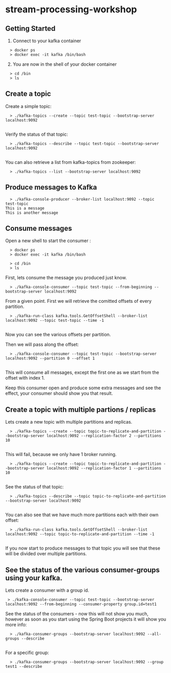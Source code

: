 # stream-processing-workshop

## Getting Started

1. Connect to your kafka container
```
  > docker ps
  > docker exec -it kafka /bin/bash

```
2. You are now in the shell of your docker container

```
  > cd /bin
  > ls
```

## Create a topic

Create a simple topic:
```
  > ./kafka-topics --create --topic test-topic --bootstrap-server localhost:9092
  
```

Verify the status of that topic:

```
  > ./kafka-topics --describe --topic test-topic --bootstrap-server localhost:9092
  
```

You can also retrieve a list from kafka-topics from zookeeper:
```
  > ./kafka-topics --list --bootstrap-server localhost:9092

```


## Produce messages to Kafka
```
  > ./kafka-console-producer --broker-list localhost:9092 --topic test-topic
This is a message
This is another message
```


## Consume messages
Open a new shell to start the consumer :
```
  > docker ps
  > docker exec -it kafka /bin/bash

  > cd /bin
  > ls
```

First, lets consume the message you produced just know.


```
  > ./kafka-console-consumer --topic test-topic --from-beginning --bootstrap-server localhost:9092

```

From a given point.
First we will retrieve the comitted offsets of every partition.

```
  > ./kafka-run-class kafka.tools.GetOffsetShell --broker-list localhost:9092 --topic test-topic --time -1
  
```
Now you can see the various offsets per partition.


Then we will pass along the offset:
```
  > ./kafka-console-consumer --topic test-topic --bootstrap-server localhost:9092 --partition 0 --offset 1
  
```
This will consume all messages, except the first one as we start from the offset with index 1.


Keep this consumer open and produce some extra messages and see the effect, your consumer should show you that result.

## Create a topic with multiple partions / replicas
Lets create a new topic with multiple partitions and replicas.

```
  > ./kafka-topics --create --topic topic-to-replicate-and-partition --bootstrap-server localhost:9092 --replication-factor 2 --partitions 10
  
```

This will fail, because we only have 1 broker running.

```
  > ./kafka-topics --create --topic topic-to-replicate-and-partition --bootstrap-server localhost:9092 --replication-factor 1 --partitions 10
  
```

See the status of that topic:

```
  > ./kafka-topics --describe --topic topic-to-replicate-and-partition --bootstrap-server localhost:9092
  
```
You can also see that we have much more partitions each with their own offset:
```
  > ./kafka-run-class kafka.tools.GetOffsetShell --broker-list localhost:9092 --topic topic-to-replicate-and-partition --time -1
  
```

If you now start to produce messages to that topic you will see that these will be divided over multiple partitions.

## See the status of the various consumer-groups using your kafka.

Lets create a consumer with a group id.

```
 > ./kafka-console-consumer --topic test-topic --bootstrap-server localhost:9092 --from-beginning --consumer-property group.id=test1

```

See the status of the consumers - now this will not show you much, however as soon as you start using the Spring Boot projects it will show you more info:

```
  > ./kafka-consumer-groups --bootstrap-server localhost:9092 --all-groups --describe
  
```
For a specific group:
```
  > ./kafka-consumer-groups --bootstrap-server localhost:9092 --group test1 --describe
```